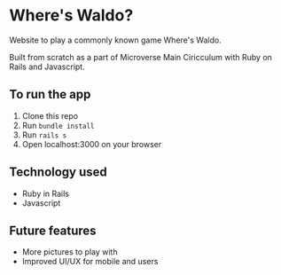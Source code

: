 # Where's Waldo? 

Website to play a commonly known game Where's Waldo.

Built from scratch as a part of Microverse Main Ciricculum with Ruby on Rails and Javascript. 

## To run the app

1. Clone this repo
2. Run `bundle install`
3. Run `rails s`
4. Open localhost:3000 on your browser


## Technology used

* Ruby in Rails
* Javascript

## Future features
  * More pictures to play with
  * Improved UI/UX for mobile and users
